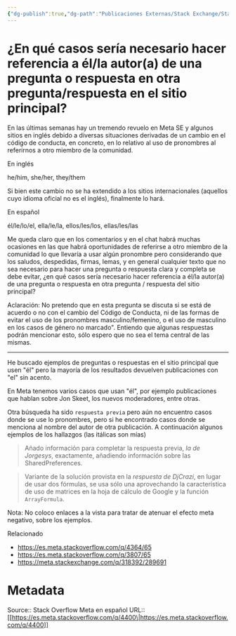 ```yaml
---
{"dg-publish":true,"dg-path":"Publicaciones Externas/Stack Exchange/Stack Overflow en español/Stack Overflow en español Meta/es.meta.stackoverflow.com-4400.md","permalink":"/publicaciones-externas/stack-exchange/stack-overflow-en-espanol/stack-overflow-en-espanol-meta/es-meta-stackoverflow-com-4400/","title":"¿En qué casos sería necesario hacer referencia a él/la autor(a) de una pregunta o respuesta en otra pregunta/respuesta en el sitio principal?","hide":true,"noteIcon":"\"0\"","created":"2024-04-03T12:49:10.631-06:00","updated":"2024-04-05T16:44:04.300-06:00"}
---
```


# ¿En qué casos sería necesario hacer referencia a él/la autor(a) de una pregunta o respuesta en otra pregunta/respuesta en el sitio principal?

En las últimas semanas hay un tremendo revuelo en Meta SE y algunos sitios en inglés debido a diversas situaciones derivadas de un cambio en el código de conducta, en concreto, en lo relativo al uso de pronombres al referirnos a otro miembro de la comunidad. 

En inglés  

he/him, she/her, they/them

Si bien este cambio no se ha extendido a los sitios internacionales (aquellos cuyo idioma oficial no es el inglés), finalmente lo hará.

En español 
 
él/le/lo/el, ella/le/la, ellos/les/los, ellas/les/las


Me queda claro que en los comentarios y en el chat habrá muchas ocasiones en las que habrá oportunidades de referirse a otro miembro de la comunidad lo que llevaría a usar algún pronombre pero considerando que los saludos, despedidas, firmas, lemas,  y en general cualquier texto que no sea necesario para hacer una pregunta o respuesta clara y completa se debe evitar, ¿en qué casos sería necesario hacer referencia a él/la autor(a) de una pregunta o respuesta en otra pregunta / respuesta del sitio principal?

Aclaración: No pretendo que en esta pregunta se discuta si se está de acuerdo o no con el cambio del Código de Conducta, ni de las formas de evitar el uso de los pronombres masculino/femenino, o el uso de masculino en los casos de género no marcado". Entiendo que algunas respuestas podrán mencionar esto, sólo espero que no sea el tema central de las mismas.

<hr>

He buscado ejemplos de preguntas o respuestas en el sitio principal que usen "él" pero la mayoría de los resultados devuelven publicaciones con "el" sin acento. 

En Meta tenemos varios casos que usan "él", por ejemplo publicaciones que hablan sobre Jon Skeet, los nuevos moderadores, entre otras.

Otra búsqueda ha sido `respuesta previa` pero aún no encuentro casos donde se use lo pronombres, pero si he encontrado casos donde se menciona al nombre del autor de otra publicación. A continuación algunos ejemplos de los hallazgos (las itálicas son mías)

<!-- [respuesta](https://es.stackoverflow.com/a/54396/65) -->

> Añado información para completar la respuesta previa, *la de Jorgesys*, exactamente, añadiendo información sobre las SharedPreferences.

<!-- [respuesta](https://es.stackoverflow.com/a/289671/65) -->
> Variante de la solución provista en la *respuesta de DjCrazi*, en lugar de usar dos fórmulas, se usa sólo una aprovechando la característica de uso de matrices en la hoja de cálculo de Google y la función `ArrayFormula`.


Nota: No coloco enlaces a la vista para tratar de atenuar el efecto meta negativo, sobre los ejemplos.

Relacionado

- https://es.meta.stackoverflow.com/q/4364/65
- https://es.meta.stackoverflow.com/q/3807/65
- https://meta.stackexchange.com/q/318392/289691

# Metadata
Source:: Stack Overflow Meta en español
URL:: [[https://es.meta.stackoverflow.com/q/4400\|https://es.meta.stackoverflow.com/q/4400]]

